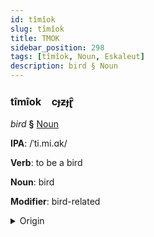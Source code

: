 ```yaml
---
id: tîmîok
slug: tîmîok
title: TMOK
sidebar_position: 298
tags: [tîmîok, Noun, Eskaleut]
description: bird § Noun
---
```


### tîmîok&emsp;<span kind="abugida">cɟƶɟɽ̑</span>

*bird* **§** [Noun](../../tags/Noun)

**IPA**: /ˈti.mi.ɑk/

**Verb**: to be a bird

**Noun**: bird

**Modifier**: bird-related

<details>
    <summary>Origin</summary>
    Greenlandic timmiaq /timjaq/<br/>
    <em>Eskaleut Language Family</em>
</details>
